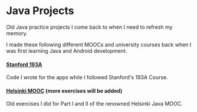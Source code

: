 # Java Projects


Old Java practice projects I come back to when I need to refresh my memory.

I made these following different MOOCs and university courses back when I was first learning Java and Android development.

#### [Stanford 193A](https://github.com/riedelsolutions/java/tree/master/Stanford%20193A)

Code I wrote for the apps while I followed Stanford's 193A Course.


#### [Helsinki MOOC](https://github.com/riedelsolutions/java/tree/master/Helsinki%20MOOC) (more exercises will be added)

Old exercises I did for Part I and II of the renowned Helsinki Java MOOC.
